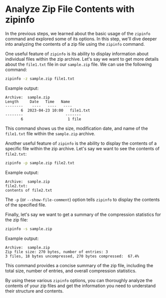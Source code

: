 # Analyze Zip File Contents with zipinfo

In the previous steps, we learned about the basic usage of the `zipinfo` command and explored some of its options. In this step, we'll dive deeper into analyzing the contents of a zip file using the `zipinfo` command.

One useful feature of `zipinfo` is its ability to display information about individual files within the zip archive. Let's say we want to get more details about the `file1.txt` file in our `sample.zip` file. We can use the following command:

```bash
zipinfo -z sample.zip file1.txt
```

Example output:

```
Archive:  sample.zip
Length     Date   Time   Name
--------    ----   ----   ----
       6  2023-04-23 10:00   file1.txt
--------                   -------
       6                    1 file
```

This command shows us the size, modification date, and name of the `file1.txt` file within the `sample.zip` archive.

Another useful feature of `zipinfo` is the ability to display the contents of a specific file within the zip archive. Let's say we want to see the contents of `file2.txt`:

```bash
zipinfo -p sample.zip file2.txt
```

Example output:

```
Archive:  sample.zip
file2.txt:
contents of file2.txt
```

The `-p` (or `--show-file-comment`) option tells `zipinfo` to display the contents of the specified file.

Finally, let's say we want to get a summary of the compression statistics for the zip file:

```bash
zipinfo -s sample.zip
```

Example output:

```
Archive:  sample.zip
Zip file size: 270 bytes, number of entries: 3
3 files, 18 bytes uncompressed, 270 bytes compressed:  67.4%
```

This command provides a concise summary of the zip file, including the total size, number of entries, and overall compression statistics.

By using these various `zipinfo` options, you can thoroughly analyze the contents of your zip files and get the information you need to understand their structure and contents.
